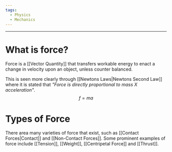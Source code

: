 ```yaml
---
tags:
  - Physics
  - Mechanics
---
```

---

# What is force? 

Force is a [[Vector Quantity]] that transfers workable energy to enact a change in velocity upon an object, unless counter balanced.

This is seen more clearly through [[Newtons Laws|Newtons Second Law]] where it is stated that *"Force is directly proportional to mass X acceleration"*. 
$$f=ma$$
# Types of Force

There area many varieties of force that exist, such as [[Contact Forces|Contact]] and [[Non-Contact Forces]]. Some prominent examples of force include [[Tension]], [[Weight]], [[Centripetal Force]] and [[Thrust]].    